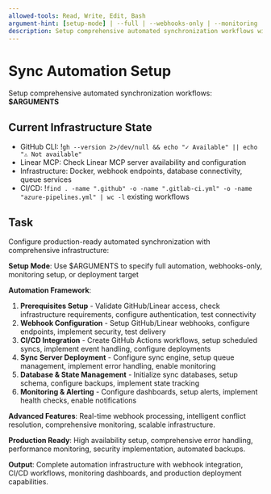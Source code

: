 ```yaml
---
allowed-tools: Read, Write, Edit, Bash
argument-hint: [setup-mode] | --full | --webhooks-only | --monitoring | --deploy-target
description: Setup comprehensive automated synchronization workflows with monitoring and CI/CD integration
---
```


# Sync Automation Setup

Setup comprehensive automated synchronization workflows: **$ARGUMENTS**

## Current Infrastructure State

- GitHub CLI: !`gh --version 2>/dev/null && echo "✓ Available" || echo "⚠ Not available"`
- Linear MCP: Check Linear MCP server availability and configuration
- Infrastructure: Docker, webhook endpoints, database connectivity, queue services
- CI/CD: !`find . -name ".github" -o -name ".gitlab-ci.yml" -o -name "azure-pipelines.yml" | wc -l` existing workflows

## Task

Configure production-ready automated synchronization with comprehensive infrastructure:

**Setup Mode**: Use $ARGUMENTS to specify full automation, webhooks-only, monitoring setup, or deployment target

**Automation Framework**:
1. **Prerequisites Setup** - Validate GitHub/Linear access, check infrastructure requirements, configure authentication, test connectivity
2. **Webhook Configuration** - Setup GitHub/Linear webhooks, configure endpoints, implement security, test delivery
3. **CI/CD Integration** - Create GitHub Actions workflows, setup scheduled syncs, implement event handling, configure deployments
4. **Sync Server Deployment** - Configure sync engine, setup queue management, implement error handling, enable monitoring
5. **Database & State Management** - Initialize sync databases, setup schema, configure backups, implement state tracking
6. **Monitoring & Alerting** - Configure dashboards, setup alerts, implement health checks, enable notifications

**Advanced Features**: Real-time webhook processing, intelligent conflict resolution, comprehensive monitoring, scalable infrastructure.

**Production Ready**: High availability setup, comprehensive error handling, performance monitoring, security implementation, automated backups.

**Output**: Complete automation infrastructure with webhook integration, CI/CD workflows, monitoring dashboards, and production deployment capabilities.